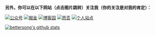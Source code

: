 **另外，你可以在以下网站（点击图片跳转）关注我（你的关注是对我的肯定）：**

[![公众号](https://img.shields.io/badge/%E5%85%AC%E4%BC%97%E5%8F%B7-%E5%89%8D%E7%AB%AF%E5%8D%97%E7%8E%96-brightgre?style=flat-square&logo=WeChat)](https://blog-static.cnblogs.com/files/songyao666/nanjiu.gif) [![掘金](https://img.shields.io/badge/%E6%8E%98%E9%87%91-%E5%89%8D%E7%AB%AF%E5%8D%97%E7%8E%96-blue?style=flat-square)](https://juejin.cn/user/219558057873005/posts) [![博客园](https://img.shields.io/badge/%E5%8D%9A%E5%AE%A2%E5%9B%AD-%E5%8D%97%E7%8E%96-critical?style=flat-square)](https://www.cnblogs.com/songyao666/) [![思否](https://img.shields.io/badge/%E6%80%9D%E5%90%A6-%E5%8D%97%E7%8E%96-green?style=flat-square)](https://segmentfault.com/u/nanjiu606) [![个人站点](https://img.shields.io/badge/%E4%B8%AA%E4%BA%BA%E7%AB%99%E7%82%B9-%E5%89%8D%E7%AB%AF%E5%8D%97%E7%8E%96-blueviolet?style=flat-square)](https://bettersong.github.io/)


[![bettersong's github stats](https://github-readme-stats.vercel.app/api?username=bettersong&show_icons=true&theme=tokyonight)](https://github.com/bettersong/github-readme-stats) 


